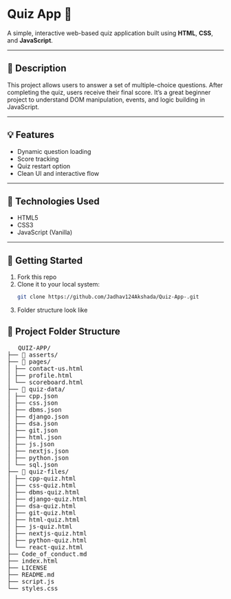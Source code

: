 # Quiz App 🧠

A simple, interactive web-based quiz application built using **HTML**, **CSS**, and **JavaScript**.

---

## 📖 Description

This project allows users to answer a set of multiple-choice questions. After completing the quiz, users receive their final score. It’s a great beginner project to understand DOM manipulation, events, and logic building in JavaScript.

---

## 💡 Features

- Dynamic question loading
- Score tracking
- Quiz restart option
- Clean UI and interactive flow

---

## 🔧 Technologies Used

- HTML5  
- CSS3  
- JavaScript (Vanilla)

---

## 🏁 Getting Started

1. Fork this repo
2. Clone it to your local system:
   ```bash
   git clone https://github.com/Jadhav124Akshada/Quiz-App-.git

3. Folder structure look like 

## 📁 Project Folder Structure

<pre>
   QUIZ-APP/
├── 📁 asserts/
├── 📁 pages/
│ ├── contact-us.html
│ ├── profile.html
│ └── scoreboard.html
├── 📁 quiz-data/
│ ├── cpp.json
│ ├── css.json
│ ├── dbms.json
│ ├── django.json
│ ├── dsa.json
│ ├── git.json
│ ├── html.json
│ ├── js.json
│ ├── nextjs.json
│ ├── python.json
│ └── sql.json
├── 📁 quiz-files/
│ ├── cpp-quiz.html
│ ├── css-quiz.html
│ ├── dbms-quiz.html
│ ├── django-quiz.html
│ ├── dsa-quiz.html
│ ├── git-quiz.html
│ ├── html-quiz.html
│ ├── js-quiz.html
│ ├── nextjs-quiz.html
│ ├── python-quiz.html
│ └── react-quiz.html
├── Code_of_conduct.md
├── index.html
├── LICENSE
├── README.md
├── script.js
└── styles.css
</pre>
